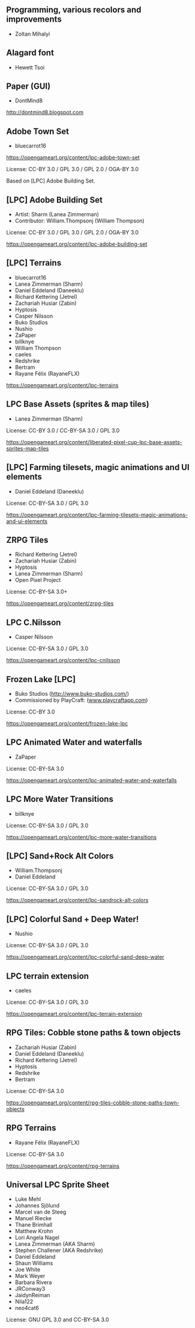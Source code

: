 ## Programming, various recolors and improvements
- Zoltan Mihalyi

## Alagard font
- Hewett Tsoi


## Paper (GUI)
- DontMind8

http://dontmind8.blogspot.com


## Adobe Town Set
- bluecarrot16

https://opengameart.org/content/lpc-adobe-town-set

License: CC-BY 3.0 / GPL 3.0 / GPL 2.0 / OGA-BY 3.0

Based on [LPC] Adobe Building Set.


## [LPC] Adobe Building Set
- Artist: Sharm (Lanea Zimmerman)
- Contributor: William.Thompsonj (William Thompson)

License: CC-BY 3.0 / GPL 3.0 / GPL 2.0 / OGA-BY 3.0

https://opengameart.org/content/lpc-adobe-building-set


## [LPC] Terrains
- bluecarrot16
- Lanea Zimmerman (Sharm)
- Daniel Eddeland (Daneeklu)
- Richard Kettering (Jetrel)
- Zachariah Husiar (Zabin)
- Hyptosis
- Casper Nilsson
- Buko Studios
- Nushio
- ZaPaper
- billknye
- William Thompson
- caeles
- Redshrike
- Bertram
- Rayane Félix (RayaneFLX)

https://opengameart.org/content/lpc-terrains


## LPC Base Assets (sprites & map tiles)
- Lanea Zimmerman (Sharm)

License: CC-BY 3.0 / CC-BY-SA 3.0 / GPL 3.0

https://opengameart.org/content/liberated-pixel-cup-lpc-base-assets-sprites-map-tiles


## [LPC] Farming tilesets, magic animations and UI elements
- Daniel Eddeland (Daneeklu)

License: CC-BY-SA 3.0 / GPL 3.0

https://opengameart.org/content/lpc-farming-tilesets-magic-animations-and-ui-elements


## ZRPG Tiles
- Richard Kettering (Jetrel)
- Zachariah Husiar (Zabin)
- Hyptosis
- Lanea Zimmerman (Sharm)
- Open Pixel Project

License: CC-BY-SA 3.0+

https://opengameart.org/content/zrpg-tiles


## LPC C.Nilsson
- Casper Nilsson

License: CC-BY-SA 3.0 / GPL 3.0

https://opengameart.org/content/lpc-cnilsson


## Frozen Lake [LPC]
- Buko Studios (http://www.buko-studios.com/)
- Commissioned by PlayCraft: (www.playcraftapp.com)

License: CC-BY 3.0

https://opengameart.org/content/frozen-lake-lpc


## LPC Animated Water and waterfalls
- ZaPaper

License: CC-BY-SA 3.0

https://opengameart.org/content/lpc-animated-water-and-waterfalls


## LPC More Water Transitions
- billknye

License: CC-BY-SA 3.0 / GPL 3.0

https://opengameart.org/content/lpc-more-water-transitions


## [LPC] Sand+Rock Alt Colors
- William.Thompsonj
- Daniel Eddeland

License: CC-BY-SA 3.0 / GPL 3.0

https://opengameart.org/content/lpc-sandrock-alt-colors


## [LPC] Colorful Sand + Deep Water!
- Nushio

License: CC-BY-SA 3.0 / GPL 3.0

https://opengameart.org/content/lpc-colorful-sand-deep-water


## LPC terrain extension
- caeles

License: CC-BY-SA 3.0 / GPL 3.0

https://opengameart.org/content/lpc-terrain-extension


## RPG Tiles: Cobble stone paths & town objects
- Zachariah Husiar (Zabin)
- Daniel Eddeland (Daneeklu)
- Richard Kettering (Jetrel)
- Hyptosis
- Redshrike
- Bertram

License: CC-BY-SA 3.0

https://opengameart.org/content/rpg-tiles-cobble-stone-paths-town-objects


## RPG Terrains
- Rayane Félix (RayaneFLX)

License: CC-BY-SA 3.0

https://opengameart.org/content/rpg-terrains


## Universal LPC Sprite Sheet
- Luke Mehl
- Johannes Sjölund
- Marcel van de Steeg
- Manuel Riecke
- Thane Brimhall
- Matthew Krohn
- Lori Angela Nagel
- Lanea Zimmerman (AKA Sharm)
- Stephen Challener (AKA Redshrike)
- Daniel Eddeland
- Shaun Williams
- Joe White
- Mark Weyer
- Barbara Rivera
- JRConway3
- JaidynReiman
- Nila122
- neo4cat6

License: GNU GPL 3.0 and CC-BY-SA 3.0
